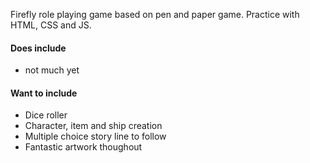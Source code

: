 Firefly role playing game based on pen and paper game. Practice with HTML, CSS and JS.

#### Does include
* not much yet

#### Want to include
* Dice roller
* Character, item and ship creation
* Multiple choice story line to follow
* Fantastic artwork thoughout
